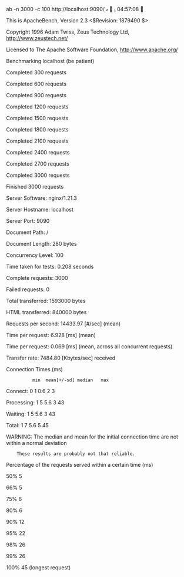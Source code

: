 ab -n 3000 -c 100 http://localhost:9090/            ✔  04:57:08  

This is ApacheBench, Version 2.3 <$Revision: 1879490 $>

Copyright 1996 Adam Twiss, Zeus Technology Ltd, http://www.zeustech.net/

Licensed to The Apache Software Foundation, http://www.apache.org/



Benchmarking localhost (be patient)

Completed 300 requests

Completed 600 requests

Completed 900 requests

Completed 1200 requests

Completed 1500 requests

Completed 1800 requests

Completed 2100 requests

Completed 2400 requests

Completed 2700 requests

Completed 3000 requests

Finished 3000 requests





Server Software:        nginx/1.21.3

Server Hostname:        localhost

Server Port:            9090



Document Path:          /

Document Length:        280 bytes



Concurrency Level:      100

Time taken for tests:   0.208 seconds

Complete requests:      3000

Failed requests:        0

Total transferred:      1593000 bytes

HTML transferred:       840000 bytes

Requests per second:    14433.97 [#/sec] (mean)

Time per request:       6.928 [ms] (mean)

Time per request:       0.069 [ms] (mean, across all concurrent requests)

Transfer rate:          7484.80 [Kbytes/sec] received



Connection Times (ms)

              min  mean[+/-sd] median   max

Connect:        0    1   0.6      2       3

Processing:     1    5   5.6      3      43

Waiting:        1    5   5.6      3      43

Total:          1    7   5.6      5      45

WARNING: The median and mean for the initial connection time are not within a normal deviation

        These results are probably not that reliable.



Percentage of the requests served within a certain time (ms)

  50%      5

  66%      5

  75%      6

  80%      6

  90%     12

  95%     22

  98%     26

  99%     26

 100%     45 (longest request)